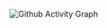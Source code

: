 
![Github Activity Graph](https://activity-graph.herokuapp.com/graph?username=asm-shaikat&theme=xcode)
